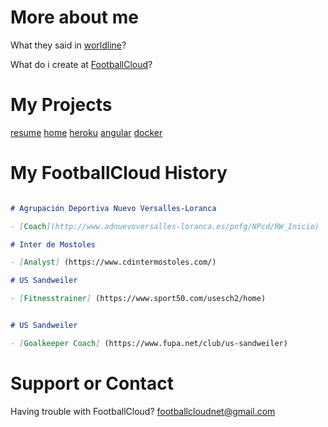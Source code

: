 # More about me

What they said in [worldline](https://worldline.com/en/home/blog/2019/april/meet-the-women-and-men-of-worldline-pedro-garcia-fernandez.html)?

What do i create at [FootballCloud](https://footballcloud.net)?

# My Projects

[resume](https://peris.dev/resume/)
[home](https://peris.dev/home/)
[heroku](https://api.peris.dev/)
[angular](https://peris.dev/angular/)
[docker](https://cloud.docker.com/u/perisperis/repository/docker/perisperis/postgres-ar)

# My FootballCloud History

```markdown

# Agrupación Deportiva Nuevo Versalles-Loranca

- [Coach](http://www.adnuevoversalles-loranca.es/pnfg/NPcd/RW_Inicio)

# Inter de Mostoles

- [Analyst] (https://www.cdintermostoles.com/)

# US Sandweiler

- [Fitnesstrainer] (https://www.sport50.com/usesch2/home)


# US Sandweiler

- [Goalkeeper Coach] (https://www.fupa.net/club/us-sandweiler)

```

# Support or Contact

Having trouble with FootballCloud? <footballcloudnet@gmail.com>
